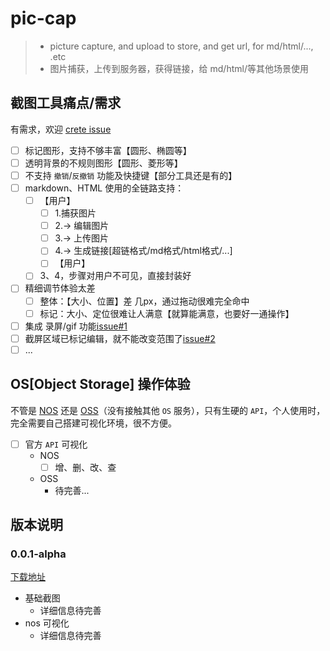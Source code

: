 # pic-cap

> * picture capture, and upload to store, and get url, for md/html/..., .etc
> * 图片捕获，上传到服务器，获得链接，给 md/html/等其他场景使用

## 截图工具痛点/需求

有需求，欢迎 [crete issue](https://github.com/ReAlign/pic-cap/issues)

* [ ] 标记图形，支持不够丰富【圆形、椭圆等】
* [ ] 透明背景的不规则图形【圆形、菱形等】
* [ ] 不支持 `撤销`/`反撤销` 功能及快捷键【部分工具还是有的】
* [ ] markdown、HTML 使用的全链路支持：
  * [ ] 【用户】
    * [ ] 1.捕获图片
    * [ ] 2.-> 编辑图片
    * [ ] 3.-> 上传图片
    * [ ] 4.-> 生成链接[超链格式/md格式/html格式/...]
    * [ ] 【用户】
  * [ ] 3、4，步骤对用户不可见，直接封装好
* [ ] 精细调节体验太差
  * [ ] 整体：【大小、位置】差 几px，通过拖动很难完全命中
  * [ ] 标记：大小、定位很难让人满意【就算能满意，也要好一通操作】
* [ ] 集成 录屏/gif 功能[issue#1](https://github.com/ReAlign/pic-cap/issues/1)
* [ ] 截屏区域已标记编辑，就不能改变范围了[issue#2](https://github.com/ReAlign/pic-cap/issues/2)
* [ ] ...

## OS[Object Storage] 操作体验

不管是 [NOS](https://www.163yun.com/product/nos) 还是 [OSS](https://oss.console.aliyun.com/overview)（没有接触其他 `OS` 服务），只有生硬的 `API`，个人使用时，完全需要自己搭建可视化环境，很不方便。

* [ ] 官方 `API` 可视化
  * NOS
    * [ ] 增、删、改、查
  * OSS
    * 待完善...

## 版本说明

### 0.0.1-alpha

[下载地址](https://github.com/ReAlign/pic-cap/blob/master/versions/0.0.1-alpha)

* 基础截图
  * 详细信息待完善
* nos 可视化
  * 详细信息待完善
